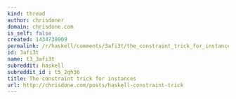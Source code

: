 ```yaml
---
kind: thread
author: chrisdoner
domain: chrisdone.com
is_self: false
created: 1434738909
permalink: /r/haskell/comments/3afi3t/the_constraint_trick_for_instances/
id: 3afi3t
name: t3_3afi3t
subreddit: haskell
subreddit_id : t5_2qh36
title: The constraint trick for instances
url: http://chrisdone.com/posts/haskell-constraint-trick
---
```



